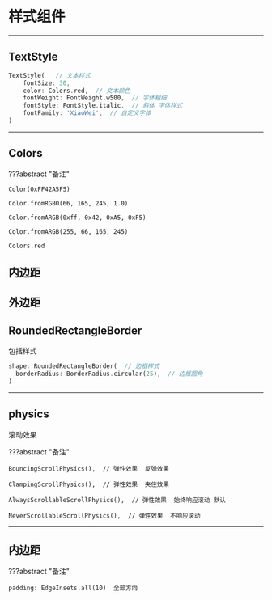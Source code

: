 # 样式组件

---
## TextStyle

```dart
TextStyle(   // 文本样式
    fontSize: 30,
    color: Colors.red,  // 文本颜色
    fontWeight: FontWeight.w500,  // 字体粗细
    fontStyle: FontStyle.italic,  // 斜体 字体样式
    fontFamily: 'XiaoWei',  // 自定义字体
)
```

---
## Colors

???abstract "备注"

    Color(0xFF42A5F5)

    Color.fromRGBO(66, 165, 245, 1.0)

    Color.fromARGB(0xff, 0x42, 0xA5, 0xF5)

    Color.fromARGB(255, 66, 165, 245)

    Colors.red


## 内边距


## 外边距


## RoundedRectangleBorder

包括样式

```dart
shape: RoundedRectangleBorder(  // 边框样式
  borderRadius: BorderRadius.circular(25),  // 边框圆角
)
```

---
## physics

滚动效果

???abstract "备注"

    BouncingScrollPhysics(),  // 弹性效果  反弹效果

    ClampingScrollPhysics(),  // 弹性效果  夹住效果

    AlwaysScrollableScrollPhysics(),  // 弹性效果  始终响应滚动 默认

    NeverScrollableScrollPhysics(),  // 弹性效果  不响应滚动

---
## 内边距

???abstract "备注"

    padding: EdgeInsets.all(10)  全部方向




